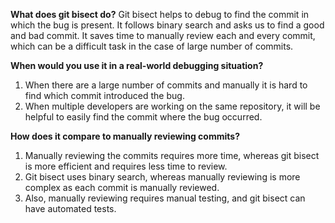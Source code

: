 **What does git bisect do?**
Git bisect helps to debug to find the commit in which the bug is present. It follows binary search and asks us to find a good and bad commit. It saves time to manually review each and every commit, which can be a difficult task in the case of large number of commits.

**When would you use it in a real-world debugging situation?**
1. When there are a large number of commits and manually it is hard to find which commit introduced the bug.
2. When multiple developers are working on the same repository, it will be helpful to easily find the commit where the bug occurred.

**How does it compare to manually reviewing commits?**
1. Manually reviewing the commits requires more time, whereas git bisect is more efficient and requires less time to review.
2. Git bisect uses binary search, whereas manually reviewing is more complex as each commit is manually reviewed.
3. Also, manually reviewing requires manual testing, and git bisect can have automated tests.